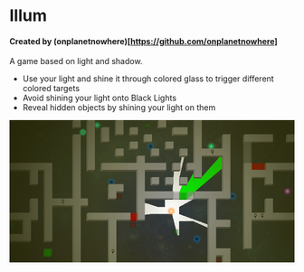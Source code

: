 # Illum
#### Created by (onplanetnowhere)[https://github.com/onplanetnowhere]

A game based on light and shadow.

- Use your light and shine it through colored glass to trigger different colored targets
- Avoid shining your light onto Black Lights
- Reveal hidden objects by shining your light on them

![Illum](Illum.png)
